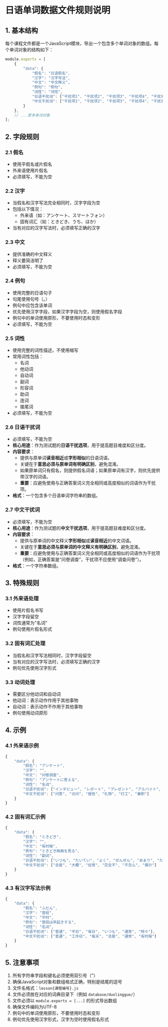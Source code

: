 # 日语单词数据文件规则说明

## 1. 基本结构

每个课程文件都是一个JavaScript模块，导出一个包含多个单词对象的数组。每个单词对象的结构如下：

```javascript
module.exports = [
    {
        "data": {
            "假名": "日语假名",
            "汉字": "汉字写法",
            "中文": "中文释义",
            "例句": "例句",
            "词性": "词性",
            "日语干扰词": ["干扰项1", "干扰项2", "干扰项3", "干扰项4", "干扰项5", "干扰项6"],
            "中文干扰词": ["干扰项1", "干扰项2", "干扰项3", "干扰项4", "干扰项5", "干扰项6"]
        }
    },
    // ...更多单词对象
];
```

## 2. 字段规则

### 2.1 假名
- 使用平假名或片假名
- 外来语使用片假名
- 必须填写，不能为空

### 2.2 汉字
- 当假名和汉字写法完全相同时，汉字字段为空
- 包括以下情况：
  - 外来语（如：アンケート、スマートフォン）
  - 固有词汇（如：ときどき、うち、ほか）
- 当有对应的汉字写法时，必须填写正确的汉字

### 2.3 中文
- 提供准确的中文释义
- 释义要简洁明了
- 必须填写，不能为空

### 2.4 例句
- 使用完整的日语句子
- 句尾使用句号（。）
- 例句中应包含该单词
- 优先使用汉字字段，如果汉字字段为空，则使用假名字段
- 例句中的单词使用原形，不要使用时态和变形
- 必须填写，不能为空

### 2.5 词性
- 使用完整的词性描述，不使用缩写
- 常用词性包括：
  - 名词
  - 他动词
  - 自动词
  - 副词
  - 形容词
  - 助词
  - 连词
  - 接尾词
- 必须填写，不能为空

### 2.6 日语干扰词
- 必须填写，不能为空
- **核心用途**：作为测试题的**日语干扰选项**，用于提高题目难度和区分度。
- **内容要求**：
  - 提供与原单词**读音相近**或**字形相似**的日语词语。
  - 关键在于**意思必须与原单词有明确区别**，避免混淆。
  - 如果原单词只有假名，则提供假名词语；如果原单词有汉字，则优先提供带汉字的词语。
  - **重要**：应避免使用与正确答案词义完全相同或高度相似的词语作为干扰项。
- **格式**：一个包含多个日语单词字符串的数组。

### 2.7 中文干扰词
- 必须填写，不能为空
- **核心用途**：作为测试题的**中文干扰选项**，用于提高题目难度和区分度。
- **内容要求**：
  - 提供与原单词的中文释义**字形相似**或**读音相近**的中文词语。
  - 关键在于**意思必须与原单词的中文释义有明确区别**，避免混淆。
  - **重要**：应避免使用与正确答案词义完全相同或高度相似的词语作为干扰项（例如，正确答案是“问卷调查”，干扰项不应使用“调查问卷”）。
- **格式**：一个字符串数组。

## 3. 特殊规则

### 3.1 外来语处理
- 使用片假名书写
- 汉字字段留空
- 词性通常为"名词"
- 例句使用片假名形式

### 3.2 固有词汇处理
- 当假名和汉字写法相同时，汉字字段留空
- 当有对应的汉字写法时，必须填写正确的汉字
- 例句优先使用汉字形式

### 3.3 动词处理
- 需要区分他动词和自动词
- 他动词：表示动作作用于其他事物
- 自动词：表示动作不作用于其他事物
- 例句使用动词原形

## 4. 示例

### 4.1 外来语示例
```javascript
{
    "data": {
        "假名": "アンケート",
        "汉字": "",
        "中文": "问卷调查",
        "例句": "アンケートに答える",
        "词性": "名词",
        "日语干扰词": ["インタビュー", "レポート", "プレゼント", "アルバイト", "コンサート", "テキスト"],
        "中文干扰词": ["问答", "访问", "报告", "礼物", "打工", "兼职"]
    }
}
```

### 4.2 固有词汇示例
```javascript
{
    "data": {
        "假名": "ときどき",
        "汉字": "",
        "中文": "有时候",
        "例句": "ときどき映画を見る",
        "词性": "副词",
        "日语干扰词": ["いつも", "たいてい", "よく", "ぜんぜん", "あまり", "たまに"],
        "中文干扰词": ["总是", "大概", "经常", "完全不", "不怎么", "偶尔"]
    }
}
```

### 4.3 有汉字写法示例
```javascript
{
    "data": {
        "假名": "ふだん",
        "汉字": "普段",
        "中文": "平时",
        "例句": "普段は早起きする",
        "词性": "名词",
        "日语干扰词": ["普通", "平日", "毎日", "いつも", "通常", "時々"],
        "中文干扰词": ["普通", "工作日", "每天", "总是", "通常", "有时候"]
    }
}
```

## 5. 注意事项
1. 所有字符串字段和键名必须使用双引号（"）
2. 确保JavaScript对象和数组格式正确，特别是结尾的逗号
3. 文件名格式：`lesson{课程编号}.js`
4. 文件必须放在对应的词典目录下（例如 `database/duolingguo/`）
5. 文件必须以 `module.exports = [...]` 的形式导出数组
6. 确保文件编码为UTF-8
7. 例句中的单词使用原形，不要使用时态和变形
8. 例句优先使用汉字形式，汉字为空时使用假名形式